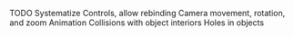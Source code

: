 TODO
Systematize Controls, allow rebinding
Camera movement, rotation, and zoom
Animation
Collisions with object interiors
Holes in objects